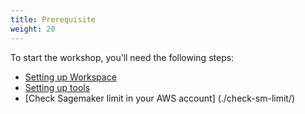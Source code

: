 ```yaml
---
title: Prerequisite 
weight: 20
---
```


To start the workshop, you’ll need the following steps:

- [Setting up Workspace](./workspace/)
- [Setting up tools](./tools/)
- [Check Sagemaker limit in your AWS account] (./check-sm-limit/)